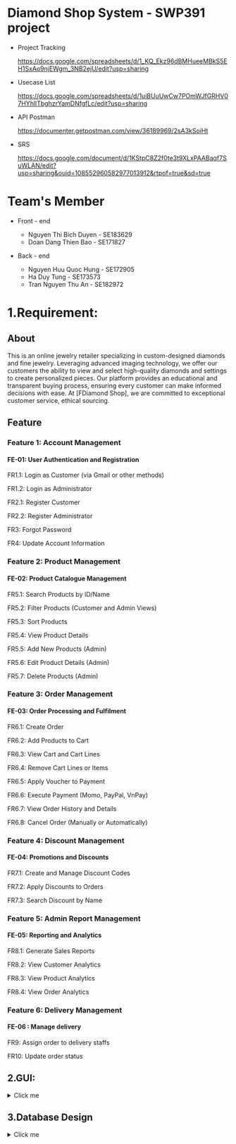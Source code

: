 # Diamond Shop System - SWP391 project
- Project Tracking
  
  https://docs.google.com/spreadsheets/d/1_KQ_Ekz96dBMHueeMBkS5EH1SxAo9njEWgm_3NB2ejU/edit?usp=sharing
  
- Usecase List

  https://docs.google.com/spreadsheets/d/1uiBUuUwCw7POmWJfGRHV07HYhllTbghzrYamDNfgfLc/edit?usp=sharing

- API Postman

  https://documenter.getpostman.com/view/36189969/2sA3kSoiHt
  
- SRS 

  https://docs.google.com/document/d/1KStpC8Z2f0te3t9XLxPAABaqf7SuWLAN/edit?usp=sharing&ouid=108552960582977013912&rtpof=true&sd=true
  

# Team's Member

- Front - end
  
  - Nguyen Thi Bich Duyen - SE183629
  - Doan Dang Thien Bao - SE171827
    
- Back - end
  
  - Nguyen Huu Quoc Hung - SE172905
  - Ha Duy Tung - SE173573
  - Tran Nguyen Thu An - SE182972
# 1.Requirement:
## About

This is an online jewelry retailer specializing in custom-designed diamonds and fine jewelry. Leveraging advanced imaging technology, we offer our customers the ability to view and select high-quality diamonds and settings to create personalized pieces. Our platform provides an educational and transparent buying process, ensuring every customer can make informed decisions with ease. At [FDiamond Shop], we are committed to exceptional customer service, ethical sourcing.

## Feature
### Feature 1: Account Management
#### FE-01: User Authentication and Registration
FR1.1: Login as Customer (via Gmail or other methods)

FR1.2: Login as Administrator

FR2.1: Register Customer

FR2.2: Register Administrator

FR3: Forgot Password

FR4: Update Account Information

### Feature 2: Product Management
#### FE-02: Product Catalogue Management
FR5.1: Search Products by ID/Name

FR5.2: Filter Products (Customer and Admin Views)

FR5.3: Sort Products

FR5.4: View Product Details

FR5.5: Add New Products (Admin)

FR5.6: Edit Product Details (Admin)

FR5.7: Delete Products (Admin)

### Feature 3: Order Management
#### FE-03: Order Processing and Fulfilment
FR6.1: Create Order

FR6.2: Add Products to Cart

FR6.3: View Cart and Cart Lines

FR6.4: Remove Cart Lines or Items

FR6.5: Apply Voucher to Payment

FR6.6: Execute Payment (Momo, PayPal, VnPay)

FR6.7: View Order History and Details

FR6.8: Cancel Order (Manually or Automatically)

### Feature 4: Discount Management
#### FE-04: Promotions and Discounts
FR7.1: Create and Manage Discount Codes

FR7.2: Apply Discounts to Orders

FR7.3: Search Discount by Name

### Feature 5: Admin Report Management
#### FE-05: Reporting and Analytics
FR8.1: Generate Sales Reports

FR8.2: View Customer Analytics

FR8.3: View Product Analytics

FR8.4: View Order Analytics

### Feature 6: Delivery Management
#### FE-06 : Manage delivery
FR9: Assign order to delivery staffs

FR10: Update order status
## 2.GUI:
<details>
  <summary>Click me</summary><br>
  
### 2.1 Customer Pages
#### Sign in & Sign up page
![image](https://github.com/user-attachments/assets/c0f06bfb-a845-4b98-82b2-712a5cf059bb)
![image](https://github.com/user-attachments/assets/a0d353a9-c831-4477-9dd8-01521d7893e6)
#### Home page
![image](https://github.com/user-attachments/assets/0a309469-f200-4406-8200-a545b41066ae)
#### Product page
![image](https://github.com/user-attachments/assets/f2a2c754-7aeb-4f6a-b10f-c863d8853d98)
#### Product details page
![image](https://github.com/user-attachments/assets/53c16d8d-dd76-4661-aa08-ea3043e1af2f)
#### Shopping Cart page
![image](https://github.com/user-attachments/assets/36bf6037-0ee8-4635-a9f2-829940301409)
#### Discount Code page
![image](https://github.com/user-attachments/assets/7771cd5a-f412-47d6-85c3-afd8b5ddcc38)
#### Checkout page
![image](https://github.com/user-attachments/assets/1e571ed5-963a-435d-858d-59f1ca38ff4d)
#### Successful payment page
![image](https://github.com/user-attachments/assets/c32c7dde-b2b6-4b2c-9a6b-3c0e87e65324)
#### Order history page
![image](https://github.com/user-attachments/assets/e78e3e65-5c28-4ebc-9181-0ab76be52b98)
#### Account detail page
![image](https://github.com/user-attachments/assets/eac5d948-2853-4c44-8882-90b281ee472b)
### 2.2 Admin Pages
#### Sign in % Sign up page
![image](https://github.com/user-attachments/assets/d7133f09-6dbb-40cd-ba78-bfb2fdac788c)
#### Manage staffs page
![image](https://github.com/user-attachments/assets/67279aa5-06a3-42aa-8e22-21cf562ab254)
#### Add new staff page
![image](https://github.com/user-attachments/assets/30b2efc8-bce9-4301-8ee3-fd0224c16d8e)
#### Manage products page
![image](https://github.com/user-attachments/assets/67477c60-695d-4f8b-b272-8ea029e85360)
#### Add new product page
![image](https://github.com/user-attachments/assets/4eca187f-ab9e-4b2b-967d-72c82dfa708d)
#### Manage orders page
![image](https://github.com/user-attachments/assets/6a7f80d7-368b-4267-b54c-610ec8071175)
#### Order detail page
![image](https://github.com/user-attachments/assets/4c892bc3-6390-46bf-ab12-352154074915)
#### Add new discount page
![image](https://github.com/user-attachments/assets/44020d25-080f-42cd-82b6-b28f5f0d6e2a)
</details>

## 3.Database Design
<details>
  <summary>Click me</summary><br>

### ERD
https://drive.google.com/file/d/1p8GJO6FrXx7xXIC5sYxDu3W2-M5W4R72/view?usp=sharing
![image](https://github.com/user-attachments/assets/7d2dd642-c1b7-4fd3-8e90-9c79b51d3697)
</details>

